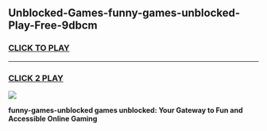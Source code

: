 
## Unblocked-Games-funny-games-unblocked-Play-Free-9dbcm
<h3>
<a href="https://premium76.site?title=funny-games-unblocked&ref=19M">CLICK TO PLAY</a></h3>
<hr>

<h3>
<a href="https://premium76.site?title=funny-games-unblocked&ref=19M">CLICK 2 PLAY</a>
  
</h3>

<a href="https://premium76.site?title=funny-games-unblocked&ref=19M"><img src="https://clearcache.store/games.png"></a>


**funny-games-unblocked games unblocked: Your Gateway to Fun and Accessible Online Gaming**
